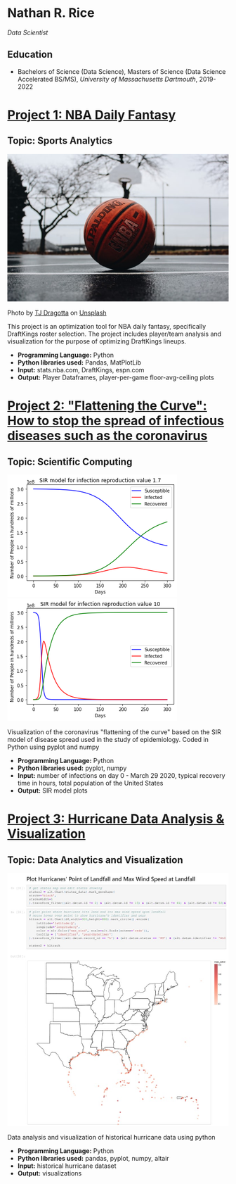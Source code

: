 # Nathan R. Rice
*Data Scientist*

## Education
* Bachelors of Science (Data Science), Masters of Science (Data Science Accelerated BS/MS), *University of Massachusetts Dartmouth*, 2019-2022

# [Project 1: NBA Daily Fantasy](https://github.com/NateRice/NBADailyFantasy)
## Topic: Sports Analytics
![alt text](tj-dragotta-Gl0jBJJTDWs-unsplash.jpg)

Photo by <a href="https://unsplash.com/@tjdragotta?utm_source=unsplash&utm_medium=referral&utm_content=creditCopyText">TJ Dragotta</a> on <a href="https://unsplash.com/s/photos/nba?utm_source=unsplash&utm_medium=referral&utm_content=creditCopyText">Unsplash</a>
  

This project is an optimization tool for NBA daily fantasy, specifically DraftKings roster selection. The project includes player/team analysis and visualization for the purpose of optimizing DraftKings lineups.
* **Programming Language:** Python
* **Python libraries used:** Pandas, MatPlotLib
* **Input:** stats.nba.com, DraftKings, espn.com
* **Output:** Player Dataframes, player-per-game floor-avg-ceiling plots

# [Project 2: "Flattening the Curve": How to stop the spread of infectious diseases such as the coronavirus](https://github.com/NateRice/flattening_the_curve)
## Topic: Scientific Computing
![alt text](rnot1.7.png)![alt text](rnot10.png)


Visualization of the coronavirus "flattening of the curve" based on the SIR model of disease spread used in the study of epidemiology. Coded in Python using pyplot and numpy
* **Programming Language:** Python
* **Python libraries used:** pyplot, numpy
* **Input:** number of infections on day 0 - March 29 2020, typical recovery time in hours, total population of the United States
* **Output:** SIR model plots

# [Project 3: Hurricane Data Analysis & Visualization](https://github.com/NateRice/hurricane)
## Topic: Data Analytics and Visualization
![alt text](hurricaneLandfall.jpg)


Data analysis and visualization of historical hurricane data using python
* **Programming Language:** Python
* **Python libraries used:** pandas, pyplot, numpy, altair
* **Input:** historical hurricane dataset
* **Output:** visualizations
